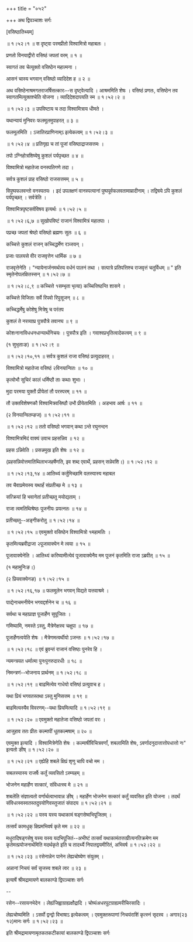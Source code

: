 +++
title = "०५२"

+++
अथ द्विपञ्चाशः सर्गः  

\[वसिष्ठातिथ्यम्\]  

 ॥ १।५२।१ ॥ स दृष्ट्वा परमप्रीतो विश्वामित्रो महाबलः ।  

प्रणतो विनयाद्वीरो वसिष्ठं जपतां वरम्  ॥  १  ॥   

स्वागतं तव चेत्युक्तो वसिष्ठेन महात्मना ।  

आसनं चास्य भगवान् वसिष्ठो व्यादिदेश ह  ॥  २  ॥   

अथ वसिष्ठेनाश्रमगतराजर्षिसत्कारः--स दृष्ट्वेत्यादि । आश्रममिति शेषः । वसिष्ठं प्रणतः, वसिष्ठेन तव स्वागतमित्युक्तश्चेति योजना । व्यादिदेशदापयति स्म ॥ १।५२।२ ॥   

 ॥ १।५२।३ ॥ उपविष्टाय च तदा विश्वामित्राय धीमते ।  

यथान्यायं मुनिवरः फलमूलमुपाहरत्  ॥  ३  ॥   

फलमूलमिति । ऽजातिरप्राणिनाम्ऽ इत्येकत्वम् ॥ १।५२।३ ॥   

 ॥ १।५२।४ ॥ प्रतिगृह्य च तां पूजां वसिष्ठाद्राजसत्तमः ।  

तपो ऽग्निहोत्रशिष्येषु कुशलं पर्यपृच्छत  ॥  ४  ॥   

विश्वामित्रो महातेजा वनस्पतिगणे तदा ।  

सर्वत्र कुशलं प्राह वसिष्ठो राजसत्तमम्  ॥  ५  ॥   

विपुष्पफलवन्तो वनस्पतयः । इदं उपलक्षणं वानस्पत्यानां पुष्पपूर्वफलवतामाम्रादीनाम् । तद्विषये ऽपि कुशलं पर्यपृच्छत् । सर्वत्रेति ।  

विश्वामित्रपृष्टसर्वविषय इत्यर्थः ॥ १।५२।५ ॥   

 ॥ १।५२।६,७ ॥ सुखोपविष्टं राजानं विश्वामित्रं महातपाः ।  

पप्रच्छ जपतां श्रेष्ठो वसिष्ठो ब्रह्मणः सुतः  ॥  ६  ॥   

कच्चित्ते कुशलं राजन् कच्चिद्धर्मेण रञ्जयन् ।  

प्रजाः पालयसे वीर राजवृत्तेन धार्मिक  ॥  ७  ॥   

राजवृत्तेनेति । "न्यायेनार्जनमर्थस्य वर्धनं पालनं तथा । सत्पात्रे प्रतिपत्तिश्च राजवृत्तं चतुर्विधम्  ॥ " इति स्मृतेनोपलक्षितस्सन् ॥ १।५२।७ ॥   

 ॥ १।५२।८,९ ॥ कच्चित्ते १सम्भृता भृत्या) कच्चित्तिष्ठन्ति शासने ।  

कच्चित्ते विजिताः सर्वे रिपवो रिपुसूजन्  ॥  ८  ॥   

कच्चिद्धर्मेषु कोशेषु मित्रेषु च परंतप  

कुशलं ते नरव्याघ्र पुत्रपौत्रे तवानघ  ॥  ९  ॥   

कोशःनानाविधधनधान्यार्थनिचयः । पुत्रपौत्र इति । गवाश्वप्रभृतित्वादेकत्वम्  ॥  ९  ॥   

(१ सुभृताःङ) ॥ १।५२।९ ॥   

 ॥ १।५२।१०,११ ॥ सर्वत्र कुशलं राजा वसिष्ठं प्रत्युदाहरत् ।  

विश्वामित्रो महातेजा वसिष्ठं २विनयान्वितः  ॥  १०  ॥   

कृत्वोभौ सुचिरं कालं धर्मिष्ठौ ताः कथाः शुभाः ।  

मुदा परमया युक्तौ प्रीयेतां तौ परस्परम्  ॥  ११  ॥   

तौ उक्तविशेषणकौ विश्वामित्रवसिष्ठौ उभौ प्रीयेतामिति । अडभाव आर्षः  ॥  ११  ॥   

(२ विनयान्वितम्ङज) ॥ १।५२।११ ॥   

 ॥ १।५२।१२ ॥ ततो वसिष्ठो भगवान् कथा ऽन्ते रघुनन्दन  

विश्वामित्रमिदं वाक्यं उवाच प्रहसन्निव  ॥  १२  ॥   

प्रहस ऽन्निवेति । प्रसन्नमुख इति शेषः  ॥  १२  ॥   

(प्रहसन्निवोत्तमातिथिलाभजहर्षेणति, इव शब्द एवार्थे, प्रहसन् सन्नेवशि।) ॥ १।५२।१२ ॥   

 ॥ १।५२।१३,१४ ॥ आतिथ्यं कर्तुमिच्छामि वलस्यास्य महाबल  

तव चैवाप्रमेयस्य यथार्हं संप्रतीच्छ मे  ॥  १३  ॥   

सत्क्रियां हि भवानेतां प्रतीच्छतु मयोद्यताम् ।  

राजा त्वमतिथिश्रेष्ठः पूजनीयः प्रयत्नतः  ॥  १४  ॥   

प्रतीच्छतु--अङ्गीकरोतु ॥ १।५२।१४ ॥   

 ॥ १।५२।१५ ॥ एवमुक्तो वसिष्ठेन विश्वामित्रो १महामतिः ।  

कृतमित्यब्रवीद्राजा २पूजावाक्येन मे त्वया  ॥  १५  ॥   

पूजावाक्येनेति । आतिथ्यं करिष्यामीत्येवं पूजावाक्येनैव मम पूजनं कृतमिति राजा ऽब्रवीत्  ॥  १५  ॥   

(१ महामुनिःङ।)  

(२ प्रियवाक्येनङ) ॥ १।५२।१५ ॥   

 ॥ १।५२।१६,१७ ॥ फलमूलेन भगवन् विद्यते यत्तवाश्रमे ।  

पाद्येनाचमनीयेन भगवद्दर्शनेन च  ॥  १६  ॥   

सर्वथा च महाप्राज्ञ पूजार्हेण सुपूजितः ।  

गमिष्यामि, नमस्ते ऽस्तु, मैत्रेणेक्षस्व चक्षुपा  ॥  १७  ॥   

पूजार्हेणत्वयेति शेषः । मैत्रेणमत्वर्थीयो ऽजन्तः ॥ १।५२।१७ ॥   

 ॥ १।५२।१८ ॥ एवं ब्रुवन्तं राजानं वसिष्ठः पुनरेव हि ।  

न्यमन्त्रयत धर्मात्मा पुनःपुनरुदारधीः  ॥  १८  ॥   

निमन्त्रणं--भोजनाय प्रार्थनम् ॥ १।५२।१८ ॥   

 ॥ १।५२।१९ ॥ बाढमित्येव गाधेयो वसिष्ठं प्रत्युवाच ह ।  

यथा प्रियं भगवतस्तथा ऽस्तु मुनिसत्तम  ॥  १९  ॥   

बाढमित्यस्यैव विवरणम्--यथा प्रियमित्यादि ॥ १।५२।१९ ॥   

 ॥ १।५२।२० ॥ एवमुक्तो महातेजा वसिष्ठो जपतां वरः ।  

आजुहाव ततः प्रीतः कल्मापीं धूतकल्मषाम्  ॥  २०  ॥   

एवमुक्त इत्यादि । विश्वामित्रेणेति शेषः । कल्माषींविचित्रवर्णां, शबलामिति शेषः, ऽवर्णादनुदात्तात्तोपधात्तो नः" इत्यतो ङीष् ॥ १।५२।२० ॥   

 ॥ १।५२।२१ ॥ एह्येहि शबले क्षिप्रं शृणु चापि वचो मम ।  

सबलस्यास्य राजर्षेः कर्तुं व्यवसितो ऽस्म्यहम्  ॥   

भोजनेन महार्हेण सत्कारं, संविधत्स्व मे  ॥  २१  ॥   

शबलेति संज्ञात्वतो वर्णार्थत्वाभावान्न ङीष् । महार्हेण भोजनेन सत्कारं कर्तुं व्यवसित इति योजना । तदर्थं संविधत्स्वस्वतस्तदुपयोगिवस्तुजातं संपादय ॥ १।५२।२१ ॥   

 ॥ १।५२।२२ ॥ यस्य यस्य यथाकामं षड्गसेष्वभिपूजितम् ।  

तत्सर्वं कामधुक् क्षिप्रमभिवर्ष कृते मम  ॥  २२  ॥   

मधुरादिषड्गसेषु यस्य यस्य यदभिपूजितं--अभीष्टं तत्सर्वं यथाकामंतत्तत्प्रीत्यनतिक्रमेण मम कृतेमत्प्रयोजनार्थमिति मदर्थकृते इति च तादर्थ्ये निपातद्वयमीरितं, अभिवर्ष ॥ १।५२।२२ ॥   

 ॥ १।५२।२३ ॥ रसेनान्नेन पानेन लेह्यचोष्येण संयुतम् ।  

अन्नानां निचयं सर्वं सृजस्व शबले त्वर  ॥  २३  ॥   

इत्यार्षे श्रीमद्रामायणे बालकाण्डे द्विपञ्चाशः सर्गः  

--  

रसेन--रसायनभेदेन । लेह्यंजिह्वाग्राह्यक्षौद्रादि । चोष्यंअधरपुटग्राह्यमरीचिरसादिः ।  

लेह्यचोष्यमिति । ऽसर्वो द्वन्द्वो विभाषाऽ इत्येकत्वम् । एवमुक्तरूपाणां निचयंराशिं कृत्स्नं सृदस्व । अगार(२३ १२)मानः सर्गः ॥ १।५२।२३ ॥   

इति श्रीमद्रामायणामृतकतकटीकायां बालकाण्डे द्विपञ्चाशः सर्गः  

  

